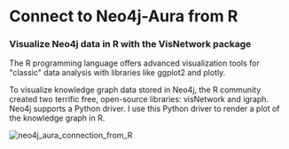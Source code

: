 # Connect to Neo4j-Aura from R
### Visualize Neo4j data in R with the VisNetwork package

The R programming language offers advanced visualization tools for "classic" data analysis with libraries like ggplot2 and plotly.

To visualize knowledge graph data stored in Neo4j, the R community created two terrific free, open-source libraries:  visNetwork and igraph.  Neo4j supports a Python driver.  I use this Python driver to render a plot of the knowledge graph in R.

![neo4j_aura_connection_from_R](https://user-images.githubusercontent.com/42014739/176001364-b6581095-0d18-4767-b10b-3aaa24c87da6.png)
